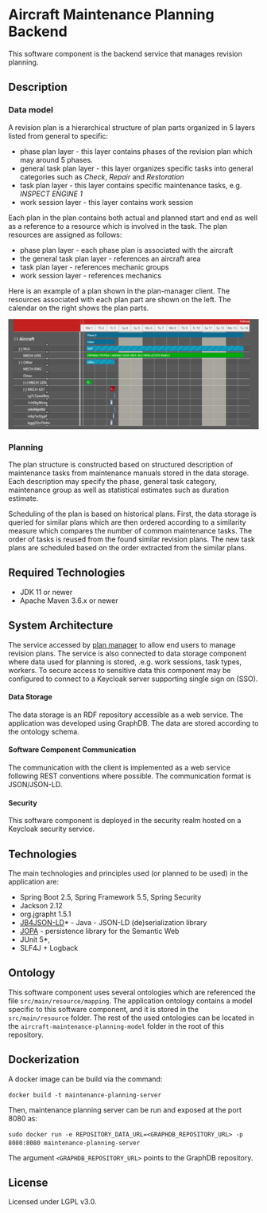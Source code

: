 # Aircraft Maintenance Planning Backend
This software component is the backend service that manages revision planning.

## Description 

### Data model
A revision plan is a hierarchical structure of plan parts organized in 5 layers listed from general to specific:
- phase plan layer - this layer contains phases of the revision plan which may around 5 phases.
- general task plan layer - this layer organizes specific tasks into general categories such as _Check_, _Repair_ and _Restoration_
- task plan layer - this layer contains specific maintenance tasks, e.g. _INSPECT ENGINE 1_ 
- work session layer - this layer contains work session  

Each plan in the plan contains both actual and planned start and end as well as a reference to a resource which is 
involved in the task. The plan resources are assigned as follows:
- phase plan layer - each phase plan is associated with the aircraft 
- the general task plan layer - references an aircraft area
- task plan layer - references mechanic groups
- work session layer - references mechanics

Here is an example of a plan shown in the plan-manager client. The resources associated with each plan part are shown 
on the left. The calendar on the right shows the plan parts.

![](img/example-plan.png)



### Planning
The plan structure is constructed based on structured description of maintenance tasks from maintenance manuals stored
in the data storage. Each description may specify the phase, general task category, maintenance group as well as statistical
estimates such as duration estimate.

Scheduling of the plan is based on historical plans. First, the data storage is queried for similar plans which are then 
ordered according to a similarity measure which compares the number of common maintenance tasks. The order of tasks 
is reused from the found similar revision plans. The new task plans are scheduled based on the order extracted from the 
similar plans.    

## Required Technologies

- JDK 11 or newer
- Apache Maven 3.6.x or newer

## System Architecture
The service accessed by [plan manager]()
to allow end users to manage revision plans. The service is also connected to data storage component where 
data used for planning is stored, .e.g. work sessions, task types, workers. To secure access to sensitive data this
component may be configured to connect to a Keycloak server supporting single sign on (SSO).

#### Data Storage
The data storage is an RDF repository accessible as a web service. The application was developed using GraphDB. The data
are stored according to the ontology schema.

#### Software Component Communication 
The communication with the client is implemented as a web service following REST conventions where possible. The 
communication format is JSON/JSON-LD.

#### Security
This software component is deployed in the security realm hosted on a Keycloak security service. 

## Technologies
The main technologies and principles used (or planned to be used) in the application are:
- Spring Boot 2.5, Spring Framework 5.5, Spring Security
- Jackson 2.12
- org.jgrapht 1.5.1
- [JB4JSON-LD](https://github.com/kbss-cvut/jb4jsonld-jackson)* - Java - JSON-LD (de)serialization library
- [JOPA](https://github.com/kbss-cvut/jopa) - persistence library for the Semantic Web
- JUnit 5*,
- SLF4J + Logback

## Ontology
This software component uses several ontologies which are referenced the file `src/main/resource/mapping`. The application 
ontology contains a model specific to this software component, and it is stored in the `src/main/resource` folder. The 
rest of the used ontologies can be located in the `aircraft-maintenance-planning-model` folder in the root of this 
repository. 

## Dockerization
A docker image can be build via the command:

`docker build -t maintenance-planning-server`

Then, maintenance planning server can be run and exposed at the port 8080 as:

`sudo docker run -e REPOSITORY_DATA_URL=<GRAPHDB_REPOSITORY_URL> -p 8080:8080 maintenance-planning-server`

The argument `<GRAPHDB_REPOSITORY_URL>` points to the GraphDB repository.


## License

Licensed under LGPL v3.0.